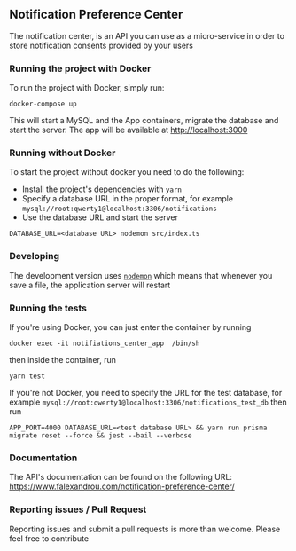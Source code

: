 ## Notification Preference Center
The notification center, is an API you can use as a micro-service in order to store notification consents provided by your users

### Running the project with Docker
To run the project with Docker, simply run:

```
docker-compose up
```

This will start a MySQL and the App containers, migrate the database and start the server. The app will be available at [http://localhost:3000](http://localhost:3000)

### Running without Docker
To start the project without docker you need to do the following:

- Install the project's dependencies with `yarn`
- Specify a database URL in the proper format, for example `mysql://root:qwerty1@localhost:3306/notifications`
- Use the database URL and start the server
```
DATABASE_URL=<database URL> nodemon src/index.ts
```

### Developing
The development version uses [`nodemon`](https://www.npmjs.com/package/nodemon) which means that whenever you save a file, the application server will restart

### Running the tests
If you're using Docker, you can just enter the container by running 
```
docker exec -it notifiations_center_app  /bin/sh
```
then inside the container, run
```
yarn test
```

If you're not Docker, you need to specify the URL for the test database, for example `mysql://root:qwerty1@localhost:3306/notifications_test_db` then run

```
APP_PORT=4000 DATABASE_URL=<test database URL> && yarn run prisma migrate reset --force && jest --bail --verbose
```

### Documentation
The API's documentation can be found on the following URL: https://www.falexandrou.com/notification-preference-center/

### Reporting issues / Pull Request
Reporting issues and submit a pull requests is more than welcome. Please feel free to contribute
